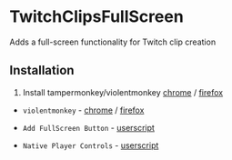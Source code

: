 # TwitchClipsFullScreen

Adds a full-screen functionality for Twitch clip creation

## Installation

1. Install tampermonkey/violentmonkey  [chrome](https://chromewebstore.google.com/detail/tampermonkey/dhdgffkkebhmkfjojejmpbldmpobfkfo) / [firefox](https://addons.mozilla.org/fr/firefox/addon/tampermonkey/)
  - `violentmonkey` - [chrome](https://chromewebstore.google.com/detail/violentmonkey/jinjaccalgkegednnccohejagnlnfdag) / [firefox](https://addons.mozilla.org/fr/firefox/addon/violentmonkey/)


- `Add FullScreen Button` - [userscript](https://raw.githubusercontent.com/Charleeh/TwitchClipsFullScreen/refs/heads/main/fullscreen-button/clips-fullscreen-button)
- `Native Player Controls` - [userscript](https://raw.githubusercontent.com/Charleeh/TwitchClipsFullScreen/refs/heads/main/native-controls/clips-native-controls.js)
